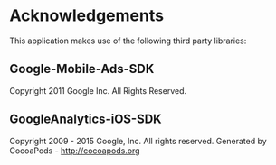 # Acknowledgements
This application makes use of the following third party libraries:

## Google-Mobile-Ads-SDK

Copyright 2011 Google Inc. All Rights Reserved.

## GoogleAnalytics-iOS-SDK

Copyright 2009 - 2015 Google, Inc. All rights reserved.
Generated by CocoaPods - http://cocoapods.org
